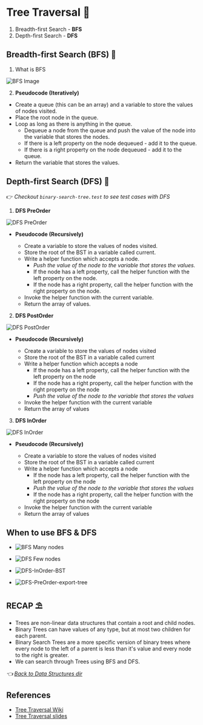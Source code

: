 # Tree Traversal 🌲

1. Breadth-first Search - **BFS**
2. Depth-first Search - **DFS**

## Breadth-first Search (BFS) 🐡

1. What is BFS

  ![BFS Image](../../assets/images/data-structures/BFS.png)

2. **Pseudocode (Iteratively)**

- Create a queue (this can be an array) and a variable to store the values of nodes visited.
- Place the root node in the queue.
- Loop as long as there is anything in the queue.
  - Dequeue a node from the queue and push the value of the node into the variable that stores the nodes.
  - If there is a left property on the node dequeued - add it to the queue.
  - If there is a right property on the node dequeued - add it to the queue.
- Return the variable that stores the values.

## Depth-first Search (DFS) 🐠
👉 *Checkout `binary-search-tree.test` to see test cases with DFS*

1. **DFS PreOrder**

  ![DFS PreOrder](../../assets/images/data-structures/DFS-PreOrder.png)

- **Pseudocode (Recursively)**

  - Create a variable to store the values of nodes visited.
  - Store the root of the BST in a variable called current.
  - Write a helper function which accepts a node.
    - *Push the value of the node to the variable that stores the values.*
    - If the node has a left property, call the helper function with the left property on the node.
    - If the node has a right property, call the helper function with the right property on the node.
  - Invoke the helper function with the current variable.
  - Return the array of values.

2. **DFS PostOrder**

  ![DFS PostOrder](../../assets/images/data-structures/DFS-PostOrder.png)

- **Pseudocode (Recursively)**

  - Create a variable to store the values of nodes visited
  - Store the root of the BST in a variable called current
  - Write a helper function which accepts a node
    - If the node has a left property, call the helper function with the left property on the node
    - If the node has a right property, call the helper function with the right property on the node
    - *Push the value of the node to the variable that stores the values*
  - Invoke the helper function with the current variable
  - Return the array of values

3. **DFS InOrder**

  ![DFS InOrder](../../assets/images/data-structures/DFS-InOrder.png)

- **Pseudocode (Recursively)**

  - Create a variable to store the values of nodes visited
  - Store the root of the BST in a variable called current
  - Write a helper function which accepts a node
    - If the node has a left property, call the helper function with the left property on the node
    - *Push the value of the node to the variable that stores the values*
    - If the node has a right property, call the helper function with the right property on the node
  - Invoke the helper function with the current variable
  - Return the array of values

## When to use BFS & DFS

  - ![BFS Many nodes](../../assets/images/data-structures/BFS-many-nodes.png)

  - ![DFS Few nodes](../../assets/images/data-structures/DFS-few-nodes.png)

  - ![DFS-InOrder-BST](../../assets/images/data-structures/DFS-InOrder-BST.png)

  - ![DFS-PreOrder-export-tree](../../assets/images/data-structures/DFS-PreOrder-export-tree.png)

## RECAP ⛱

- Trees are non-linear data structures that contain a root and child nodes.
- Binary Trees can have values of any type, but at most two children for each parent.
- Binary Search Trees are a more specific version of binary trees where every node to the left of a parent is less than it's value and every node to the right is greater.
- We can search through Trees using BFS and DFS.

*👈 [Back to Data Structures dir](../README.md)*

## References

- [Tree Traversal Wiki](https://en.wikipedia.org/wiki/Tree_traversal)
- [Tree Traversal slides](https://cs.slides.com/colt_steele/trees#/40)
